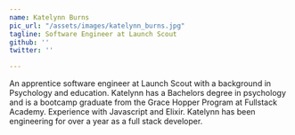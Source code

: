 ```yaml
---
name: Katelynn Burns
pic_url: "/assets/images/katelynn_burns.jpg"
tagline: Software Engineer at Launch Scout
github: ''
twitter: ''

---
```

An apprentice software engineer at Launch Scout with a background in Psychology and education. Katelynn has a Bachelors degree in psychology and is a bootcamp graduate from the Grace Hopper Program at Fullstack Academy. Experience with Javascript and Elixir. Katelynn has been engineering for over a year as a full stack developer.